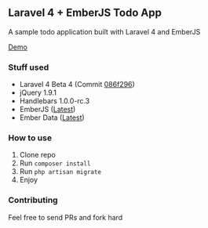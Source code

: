 ## Laravel 4 + EmberJS Todo App

A sample todo application built with Laravel 4 and EmberJS

[Demo](http://laravel-emberjs-todo.pagodabox.com/)

### Stuff used

- Laravel 4 Beta 4 (Commit [086f296](https://github.com/laravel/laravel/tree/086f2966c023b8208441e6e17045ffded577c023))
- jQuery 1.9.1
- Handlebars 1.0.0-rc.3
- EmberJS ([Latest](http://builds.emberjs.com.s3.amazonaws.com/ember-latest.js))
- Ember Data ([Latest](http://builds.emberjs.com.s3.amazonaws.com/ember-data-latest.js))

### How to use

1. Clone repo
2. Run `composer install`
3. Run `php artisan migrate`
4. Enjoy

### Contributing

Feel free to send PRs and fork hard
